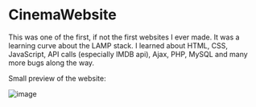 # CinemaWebsite

This was one of the first, if not the first websites I ever made. It was a learning curve about the LAMP stack. I learned about HTML, CSS, JavaScript, API calls (especially IMDB api), Ajax, PHP, MySQL and many more bugs along the way.


Small preview of the website:

![image](https://user-images.githubusercontent.com/63077197/99305781-eb04e180-285c-11eb-8dd8-5ca348bce8ef.png)
